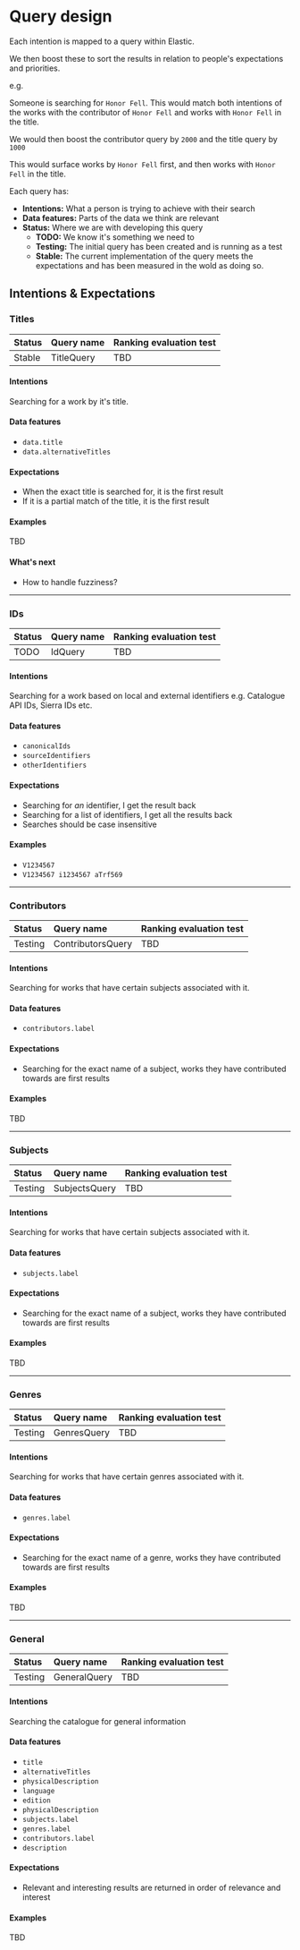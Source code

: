 # Query design

Each intention is mapped to a query within Elastic.

We then boost these to sort the results in relation to people's
expectations and priorities.

e.g.

Someone is searching for `Honor Fell`. This would match both intentions
of the works with the contributor of `Honor Fell` and works with
`Honor Fell` in the title.

We would then boost the contributor query by `2000` and the title query 
by `1000`

This would surface works by `Honor Fell` first, and then works with
`Honor Fell` in the title.

Each query has:
- **Intentions:** What a person is trying to achieve with their search
- **Data features:** Parts of the data we think are relevant
- **Status:** Where we are with developing this query
  - **TODO:** We know it's something we need to
  - **Testing:** The initial query has been created and is running as a
    test
  - **Stable:** The current implementation of the query meets the
    expectations and has been measured in the wold as doing so.   

## Intentions & Expectations

### Titles
| Status    | Query name | Ranking evaluation test |
|:----------|:-----------|:------------------------|
| Stable    | TitleQuery | TBD                     |

#### Intentions
Searching for a work by it's title.

#### Data features
- `data.title`
- `data.alternativeTitles`

#### Expectations
- When the exact title is searched for, it is the first result
- If it is a partial match of the title, it is the first result

#### Examples
TBD

#### What's next
- How to handle fuzziness?

---

### IDs
| Status    | Query name | Ranking evaluation test |
|:----------|:-----------|:------------------------|
| TODO      | IdQuery    | TBD                     |

#### Intentions
Searching for a work based on local and external identifiers e.g.
Catalogue API IDs, Sierra IDs etc.

#### Data features
- `canonicalIds`
- `sourceIdentifiers`
- `otherIdentifiers`

#### Expectations
- Searching for _an_ identifier, I get the result back
- Searching for a list of identifiers, I get all the results back
- Searches should be case insensitive

#### Examples
- `V1234567`
- `V1234567 i1234567 aTrf569`

---

### Contributors
| Status    | Query name        | Ranking evaluation test |
|:----------|:------------------|:------------------------|
| Testing   | ContributorsQuery | TBD                     |

#### Intentions
Searching for works that have certain subjects associated with it.

#### Data features
- `contributors.label`

#### Expectations
- Searching for the exact name of a subject, works they have
  contributed towards are first results
  
#### Examples
TBD

---

### Subjects
| Status    | Query name       | Ranking evaluation test |
|:----------|:-----------------|:------------------------|
| Testing   | SubjectsQuery    | TBD                     |

#### Intentions
Searching for works that have certain subjects associated with it.

#### Data features
- `subjects.label`

#### Expectations
- Searching for the exact name of a subject, works they have
  contributed towards are first results
  
#### Examples
TBD

---

### Genres
| Status    | Query name       | Ranking evaluation test |
|:----------|:-----------------|:------------------------|
| Testing   | GenresQuery      | TBD                     |

#### Intentions
Searching for works that have certain genres associated with it.

#### Data features
- `genres.label`

#### Expectations
- Searching for the exact name of a genre, works they have
  contributed towards are first results
  
#### Examples
TBD

---

### General
| Status    | Query name       | Ranking evaluation test |
|:----------|:-----------------|:------------------------|
| Testing   | GeneralQuery     | TBD                     |

#### Intentions
Searching the catalogue for general information

#### Data features
- `title`
- `alternativeTitles`
- `physicalDescription`
- `language`
- `edition`
- `physicalDescription`
- `subjects.label`
- `genres.label`
- `contributors.label`
- `description`

#### Expectations
- Relevant and interesting results are returned in order of relevance
  and interest
  
#### Examples
TBD
